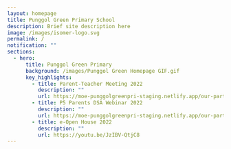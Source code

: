 ```yaml
---
layout: homepage
title: Punggol Green Primary School
description: Brief site description here
image: /images/isomer-logo.svg
permalink: /
notification: ""
sections:
  - hero:
      title: Punggol Green Primary
      background: /images/Punggol Green Homepage GIF.gif
      key_highlights:
        - title: Parent-Teacher Meeting 2022
          description: ""
          url: https://moe-punggolgreenpri-staging.netlify.app/our-partners-in-education/parent-teacher-meeting-2022
        - title: P5 Parents DSA Webinar 2022
          description: ""
          url: https://moe-punggolgreenpri-staging.netlify.app/our-partners-in-education/p5-parents-dsa-webinar-2022
        - title: e-Open House 2022
          description: ""
          url: https://youtu.be/JzIBV-QtjC8
---
```

